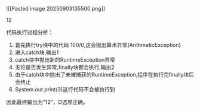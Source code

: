 ![[Pasted image 20250903135500.png]]

12

代码执行过程分析：  
1. 首先执行try块中的代码 100/0,这会抛出算术异常(ArithmeticException)  
2. 进入catch块,输出1  
3. catch块中抛出新的RuntimeException异常  
4. 无论是否发生异常,finally块都会执行,输出2  
5. 由于catch块中抛出了未被捕获的RuntimeException,程序在执行完finally块后会终止  
6. System.out.print(3)这行代码不会被执行到  
  
因此最终输出为"12"，D选项正确。